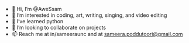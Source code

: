 - 👋 Hi, I’m @AweSsam
- 👀 I’m interested in coding, art, writing, singing, and video editing
- 🌱 I’ve learned python
- 💞️ I’m looking to collaborate on projects
- 📫 Reach me at in/sameeraunc and at sameera.poddutoori@gmail.com

<!---
AweSsam/AweSsam is a ✨ special ✨ repository because its `README.md` (this file) appears on your GitHub profile.
You can click the Preview link to take a look at your changes.
--->
